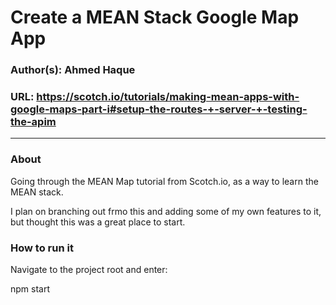 # Create a MEAN Stack Google Map App
### Author(s): Ahmed Haque
### URL: https://scotch.io/tutorials/making-mean-apps-with-google-maps-part-i#setup-the-routes-+-server-+-testing-the-apim

----------
### About

Going through the MEAN Map tutorial from Scotch.io, as a way to learn the MEAN stack. 

I plan on branching out frmo this and adding some of my own features to it, but thought this was a great place to start.


### How to run it

Navigate to the project root and enter:

npm start